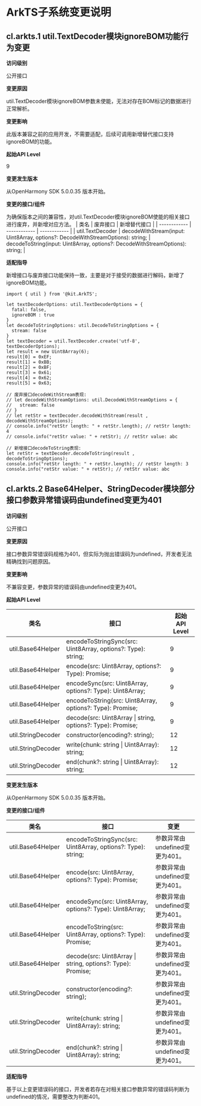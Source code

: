 # ArkTS子系统变更说明

## cl.arkts.1 util.TextDecoder模块ignoreBOM功能行为变更

**访问级别**

公开接口

**变更原因**

util.TextDecoder模块ignoreBOM参数未使能，无法对存在BOM标记的数据进行正常解析。

**变更影响**

此版本兼容之前的应用开发，不需要适配，后续可调用新增替代接口支持ignoreBOM的功能。

**起始API Level**

9

**变更发生版本**

从OpenHarmony SDK 5.0.0.35 版本开始。

**变更的接口/组件**

为确保版本之间的兼容性，对util.TextDecoder模块ignoreBOM使能的相关接口进行废弃，并新增对应方法。
|  类名 | 废弃接口  | 新增替代接口  |
| ------------ | ------------  | ------------ |
| util.TextDecoder | decodeWithStream(input: Uint8Array, options?: DecodeWithStreamOptions): string;  | decodeToString(input: Uint8Array, options?: DecodeWithStreamOptions): string;  |

**适配指导**

新增接口与废弃接口功能保持一致，主要是对于接受的数据进行解码，新增了ignoreBOM功能。

```
import { util } from '@kit.ArkTS';

let textDecoderOptions: util.TextDecoderOptions = {
  fatal: false,
  ignoreBOM : true
}
let decodeToStringOptions: util.DecodeToStringOptions = {
  stream: false
}
let textDecoder = util.TextDecoder.create('utf-8', textDecoderOptions);
let result = new Uint8Array(6);
result[0] = 0xEF;
result[1] = 0xBB;
result[2] = 0xBF;
result[3] = 0x61;
result[4] = 0x62;
result[5] = 0x63;

// 废弃接口decodeWithStream表现:
// let decodeWithStreamOptions: util.DecodeWithStreamOptions = {
//   stream: false
// }
// let retStr = textDecoder.decodeWithStream(result , decodeWithStreamOptions);
// console.info("retStr length: " + retStr.length); // retStr length: 4
// console.info("retStr value: " + retStr); // retStr value: abc

// 新增接口decodeToString表现:
let retStr = textDecoder.decodeToString(result , decodeToStringOptions);
console.info("retStr length: " + retStr.length); // retStr length: 3
console.info("retStr value: " + retStr); // retStr value: abc 
```

## cl.arkts.2 Base64Helper、StringDecoder模块部分接口参数异常错误码由undefined变更为401

**访问级别**

公开接口

**变更原因**

接口参数异常错误码规格为401，但实际为抛出错误码为undefined，开发者无法精确找到问题原因。

**变更影响**

不兼容变更，参数异常的错误码由undefined变更为401。

**起始API Level**

|  类名 | 接口 |  起始API Level  |
| ----- | ---- | -------------- |
| util.Base64Helper | encodeToStringSync(src: Uint8Array, options?: Type): string;  | 9  |
| util.Base64Helper | encode(src: Uint8Array, options?: Type): Promise<Uint8Array>;  | 9  |
| util.Base64Helper | encodeSync(src: Uint8Array, options?: Type): Uint8Array;  | 9  |
| util.Base64Helper | encodeToString(src: Uint8Array, options?: Type): Promise<string>;  | 9  |
| util.Base64Helper | decode(src: Uint8Array \| string, options?: Type): Promise<Uint8Array>;  | 9  |
| util.StringDecoder | constructor(encoding?: string);  | 12  |
| util.StringDecoder | write(chunk: string \| Uint8Array): string;  | 12  |
| util.StringDecoder | end(chunk?: string \| Uint8Array): string;  | 12  |

**变更发生版本**

从OpenHarmony SDK 5.0.0.35 版本开始。

**变更的接口/组件**

|  类名 | 接口  | 变更  |
| ------------ | ------------  | ------------ |
| util.Base64Helper | encodeToStringSync(src: Uint8Array, options?: Type): string;  | 参数异常由undefined变更为401。  |
| util.Base64Helper | encode(src: Uint8Array, options?: Type): Promise<Uint8Array>;  | 参数异常由undefined变更为401。  |
| util.Base64Helper | encodeSync(src: Uint8Array, options?: Type): Uint8Array;  | 参数异常由undefined变更为401。  |
| util.Base64Helper | encodeToString(src: Uint8Array, options?: Type): Promise<string>;  | 参数异常由undefined变更为401。  |
| util.Base64Helper | decode(src: Uint8Array \| string, options?: Type): Promise<Uint8Array>;  | 参数异常由undefined变更为401。  |
| util.StringDecoder | constructor(encoding?: string);  | 参数异常由undefined变更为401。  |
| util.StringDecoder | write(chunk: string \| Uint8Array): string;  | 参数异常由undefined变更为401。  |
| util.StringDecoder | end(chunk?: string \| Uint8Array): string;  | 参数异常由undefined变更为401。  |

**适配指导**

基于以上变更错误码的接口，开发者若存在对相关接口参数异常的错误码判断为undefined的情况，需要整改为判断401。
